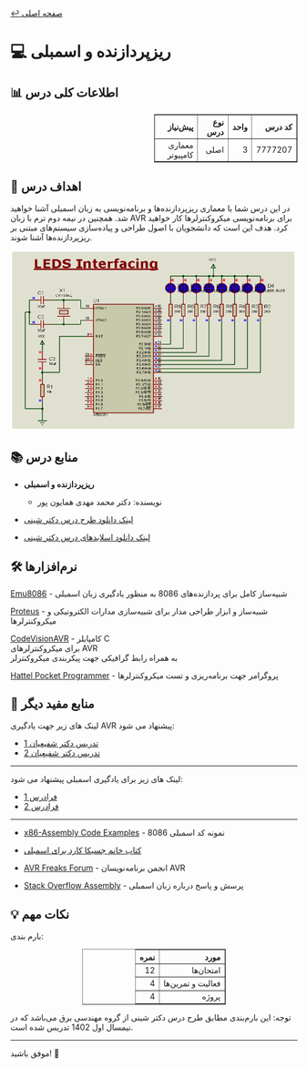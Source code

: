 [↩️ صفحه اصلی](/README.md)

# 💻 ریزپردازنده و اسمبلی

## 📊 اطلاعات کلی درس
<div style="text-align: right; direction: rtl;">
    <table border="1" style="border-collapse: collapse; width: 50%;">
        <thead>
            <tr>
                <th>کد درس</th>
                <th>واحد</th>
                <th>نوع درس</th>
                <th>پیش‌نیاز</th>
            </tr>
        </thead>
        <tbody>
            <tr>
                <td>7777207</td>
                <td>3</td>
                <td>اصلی</td>
                <td>معماری کامپیوتر</td>
            </tr>
        </tbody>
    </table>
</div>


## 🎯 اهداف درس
در این درس شما با معماری ریزپردازنده‌ها و برنامه‌نویسی به زبان اسمبلی آشنا خواهید شد. همچنین در نیمه دوم ترم با زبان AVR برای برنامه‌نویسی میکروکنترلرها کار خواهید کرد. هدف این است که دانشجویان با اصول طراحی و پیاده‌سازی سیستم‌های مبتنی بر ریزپردازنده‌ها آشنا شوند.

![Assembly Programming](تصاویر/led3.webp)

## 📚 منابع درس
- **ریزپردازنده و اسمبلی**
  - نویسنده: دکتر محمد مهدی همایون پور

- [ لینک دانلود طرح درس دکتر شینی](https://drive.google.com/file/d/1Y_LxroLmnXp5MqRIS5s_-5q1saBCBI3x/view?usp=drive_link)

- [لینک دانلود اسلایدهای درس دکتر شینی](https://drive.google.com/drive/folders/18w_EBYl5RS8YBcBBmKe3Ir9-r8sTQK3A?usp=drive_link)


## 🛠️ نرم‌افزارها

[Emu8086](https://p30download.ir/fa/entry/36259/emu8086) - شبیه‌ساز کامل برای پردازنده‌های 8086 به منظور یادگیری زبان اسمبلی

[Proteus](https://soft98.ir/software/engineering/3535-%D8%AF%D8%A7%D9%86%D9%84%D9%88%D8%AF-proteus.html) - شبیه‌ساز و ابزار طراحی مدار برای شبیه‌سازی مدارات الکترونیکی و میکروکنترلرها

[CodeVisionAVR](https://soft98.ir/tags/%D9%86%D8%B1%D9%85+%D8%A7%D9%81%D8%B2%D8%A7%D8%B1+codevisionavr/) -
 کامپایلر C <br>
  برای میکروکنترلرهای AVR <br>
   به همراه رابط گرافیکی جهت پیکربندی میکروکنترلر

[Hattel Pocket Programmer](https://dostanelectronic.com/view-download?id=14&download=%D9%88%D8%B1%DA%98%D9%86%20%D8%AC%D8%AF%DB%8C%D8%AF%20%D9%87%D8%A7%D8%AA%D9%84%20V%205.57) - پروگرامر جهت برنامه‌ریزی و تست میکروکنترلرها




## 🔗 منابع مفید دیگر

لینک های زیر جهت یادگیری 
AVR
 پیشنهاد می شود:

- [تدریس دکتر شفیعیان 1](https://www.aparat.com/v/b420tz0?playlist=863362)
- [تدریس دکتر شفیعیان 2](https://www.aparat.com/v/b21c7n2?playlist=278752)
---
لینک های زیر برای یادگیری اسمبلی پیشنهاد می شود:
- [فرادرس 1](https://faradars.org/courses/fvsft117-assembly-programming)
- [فرادرس 2](https://faradars.org/courses/fvee9901-design-of-microprocessor-systems-using-emu8086-and-codevisionavr)
---
- [x86-Assembly Code Examples](https://github.com/parsa-black/x86-Assembly) - نمونه کد اسمبلی 8086

- [کتاب خانم جسیکا کارد برای اسمبلی](https://github.com/hackclub/some-assembly-required)

- [AVR Freaks Forum](https://www.avrfreaks.net/) - انجمن برنامه‌نویسان AVR
- [Stack Overflow Assembly](https://stackoverflow.com/questions/tagged/assembly) - پرسش و پاسخ درباره زبان اسمبلی

## 💡 نکات مهم
بارم بندی:
<div style="text-align: right; direction: rtl;">
    <table border="1" style="width: 50%; margin: 0 auto; border-collapse: collapse;">
        <thead>
            <tr>
                <th>مورد</th>
                <th>نمره</th>
            </tr>
        </thead>
        <tbody>
            <tr>
                <td>امتحان‌ها</td>
                <td>12</td>
            </tr>
            <tr>
                <td>فعالیت و تمرین‌ها</td>
                <td>4</td>
            </tr>
            <tr>
                <td>پروژه</td>
                <td>4</td>
            </tr>
        </tbody>
    </table>
</div>

توجه: این بارم‌بندی مطابق طرح درس دکتر شینی از گروه مهندسی برق می‌باشد که در نیمسال اول 1402 تدریس شده است.

---

موفق باشید! 🚀
